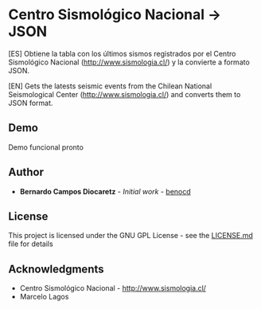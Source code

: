 # Centro Sismológico Nacional -> JSON

[ES]
Obtiene la tabla con los últimos sismos registrados por el Centro Sismológico Nacional (http://www.sismologia.cl/) y la convierte a formato JSON.

[EN]
Gets the latests seismic events from the Chilean National Seismological Center (http://www.sismologia.cl/) and converts them to JSON format.

## Demo

Demo funcional pronto

## Author

* **Bernardo Campos Diocaretz** - *Initial work* - [benocd](https://github.com/benocd/)


## License

This project is licensed under the GNU GPL License - see the [LICENSE.md](LICENSE.md) file for details

## Acknowledgments

* Centro Sismológico Nacional - http://www.sismologia.cl/
* Marcelo Lagos
